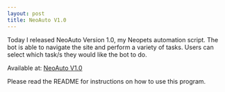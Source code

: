 ```yaml
---
layout: post
title: NeoAuto V1.0
---
```


Today I released NeoAuto Version 1.0, my Neopets automation script. The bot is able to navigate the site and perform a variety of tasks. Users can select which task/s they would like the bot to do.

Available at: [NeoAuto V1.0](https://mega.nz/#!2OoS0CSS!0-owKDCgIUPNaD28F95rcmavfj4pf31JUPLu5kxbEzY)

Please read the README for instructions on how to use this program.

